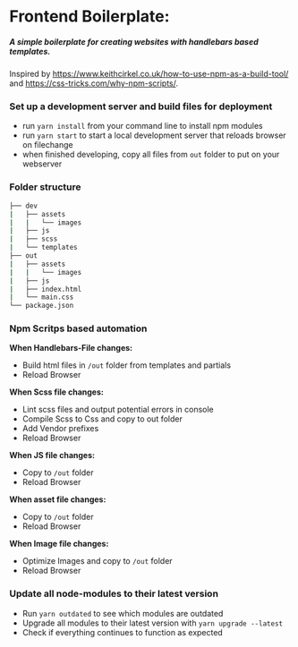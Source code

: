 # Frontend Boilerplate:

##### *A simple boilerplate for creating websites with handlebars based templates.*
Inspired by https://www.keithcirkel.co.uk/how-to-use-npm-as-a-build-tool/ and https://css-tricks.com/why-npm-scripts/.

### Set up a development server and build files for deployment
- run `yarn install` from your command line to install npm modules
- run `yarn start` to start a local development server that reloads browser on filechange
- when finished developing, copy all files from `out` folder to put on your webserver

### Folder structure
```bash
├── dev
|   ├── assets
|   |   └── images
|   ├── js
|   ├── scss
|   └── templates
├── out
|   ├── assets
|   |   └── images
|   ├── js
|   ├── index.html
|   └── main.css
└── package.json
```

### Npm Scritps based automation
**When Handlebars-File changes:**
- Build html files in `/out` folder from templates and partials
- Reload Browser

**When Scss file changes:**
- Lint scss files and output potential errors in console
- Compile Scss to Css and copy to out folder
- Add Vendor prefixes
- Reload Browser

**When JS file changes:**
- Copy to `/out` folder
- Reload Browser

**When asset file changes:**
- Copy to `/out` folder
- Reload Browser

**When Image file changes:**
- Optimize Images and copy to `/out` folder
- Reload Browser

### Update all node-modules to their latest version
- Run `yarn outdated` to see which modules are outdated
- Upgrade all modules to their latest version with `yarn upgrade --latest`
- Check if everything continues to function as expected